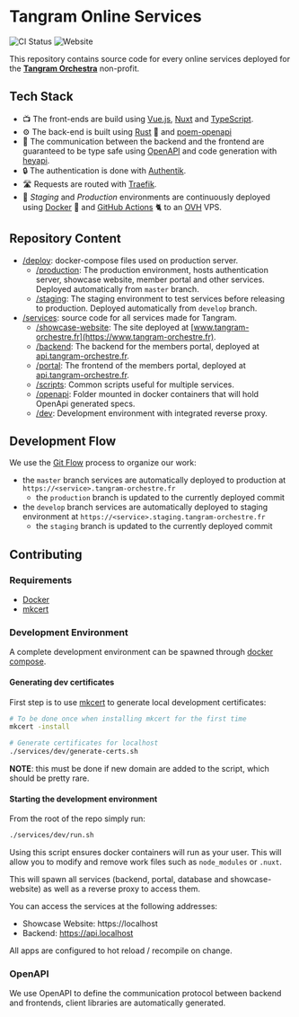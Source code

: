 # Tangram Online Services

![CI Status](https://github.com/tangram-orchestre/showcase-website/actions/workflows/ci.yml/badge.svg)
![Website](https://img.shields.io/badge/Showcase_Website-Online-blue?link=https://www.tangram-orchestre.fr)

This repository contains source code for every online services deployed for the [**Tangram Orchestra**](https://www.tangram-orchestre.fr) non-profit.

## Tech Stack

- 📺 The front-ends are build using [Vue.js](https://vuejs.org/), [Nuxt](https://nuxt.com/) and [TypeScript](https://www.typescriptlang.org/).
- ⚙️ The back-end is built using [Rust](https://www.rust-lang.org/) 🦀 and [poem-openapi](https://crates.io/crates/poem-openapi)
- 🔀 The communication between the backend and the frontend are guaranteed to be type safe using [OpenAPI](https://swagger.io/specification/) and code generation with [heyapi](https://heyapi.dev/).
- 🔒 The authentication is done with [Authentik](https://goauthentik.io/).
- 🛣️ Requests are routed with [Traefik](https://doc.traefik.io/traefik/).
- 🔄 _Staging_ and _Production_ environments are continuously deployed using [Docker](https://www.docker.com/) 🐳 and [GitHub Actions](https://github.com/features/actions) 🐈 to an [OVH](https://www.ovhcloud.com) VPS.

## Repository Content

- [/deploy](deploy): docker-compose files used on production server.
  - [/production](deploy/production/): The production environment, hosts authentication server, showcase website, member portal and other services. Deployed automatically from `master` branch.
  - [/staging](deploy/staging/): The staging environment to test services before releasing to production. Deployed automatically from `develop` branch.
- [/services](services): source code for all services made for Tangram.
  - [/showcase-website](services/showcase-website/): The site deployed at [www.tangram-orchestre.fr](https://www.tangram-orchestre.fr).
  - [/backend](services/backend): The backend for the members portal, deployed at [api.tangram-orchestre.fr](https://api.tangram-orchestre.fr).
  - [/portal](services/portal): The frontend of the members portal, deployed at [api.tangram-orchestre.fr](https://api.tangram-orchestre.fr).
  - [/scripts](services/scripts): Common scripts useful for multiple services.
  - [/openapi](services/openapi): Folder mounted in docker containers that will hold OpenApi generated specs.
  - [/dev](services/dev): Development environment with integrated reverse proxy.

## Development Flow

We use the [Git Flow](https://www.atlassian.com/git/tutorials/comparing-workflows/gitflow-workflow) process to organize our work:
 - the `master` branch services are automatically deployed to production at `https://<service>.tangram-orchestre.fr`
   - the `production` branch is updated to the currently deployed commit
 - the `develop` branch services are automatically deployed to staging environment at `https://<service>.staging.tangram-orchestre.fr`
   - the `staging` branch is updated to the currently deployed commit

## Contributing

### Requirements

- [Docker](https://docs.docker.com/engine/install/)
- [mkcert](https://github.com/FiloSottile/mkcert)

### Development Environment

A complete development environment can be spawned through [docker compose](https://docs.docker.com/compose/).

#### Generating dev certificates

First step is to use [mkcert](https://github.com/FiloSottile/mkcert) to generate local development certificates:

```bash
# To be done once when installing mkcert for the first time
mkcert -install

# Generate certificates for localhost
./services/dev/generate-certs.sh
```

**NOTE**: this must be done if new domain are added to the script, which should be pretty rare.

#### Starting the development environment

From the root of the repo simply run:

```bash
./services/dev/run.sh
```

Using this script ensures docker containers will run as your user. This will allow you to modify and remove work files such as `node_modules` or `.nuxt`.

This will spawn all services (backend, portal, database and showcase-website) as well as a reverse proxy to access them.

You can access the services at the following addresses:
 - Showcase Website: https://localhost
 - Backend: https://api.localhost

All apps are configured to hot reload / recompile on change.

### OpenAPI

We use OpenAPI to define the communication protocol between backend and frontends, client libraries are automatically generated.